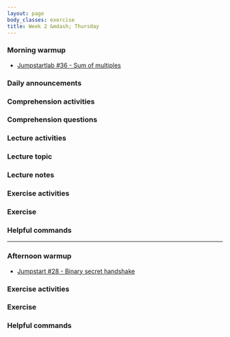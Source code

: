 ```yaml
---
layout: page
body_classes: exercise
title: Week 2 &mdash; Thursday
---
```


### Morning warmup

* [Jumpstartlab #36 - Sum of multiples](https://github.com/JumpstartLab/warmup-exercises/tree/master/36-sum-of-multiples)

### Daily announcements
### Comprehension activities
### Comprehension questions
### Lecture activities
### Lecture topic
### Lecture notes
### Exercise activities
### Exercise
### Helpful commands

***

### Afternoon warmup

* [Jumpstart #28 - Binary secret handshake](https://github.com/JumpstartLab/warmup-exercises/tree/master/28-binary-secret-handshake)

### Exercise activities
### Exercise
### Helpful commands
